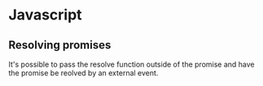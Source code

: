 # Javascript


## Resolving promises

It's possible to pass the resolve function outside of the promise and have the promise be reolved by an external event.